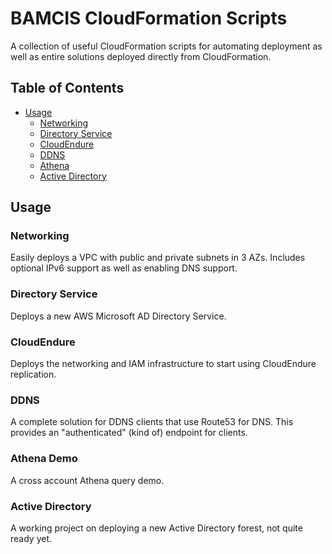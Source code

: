 # BAMCIS CloudFormation Scripts

A collection of useful CloudFormation scripts for automating deployment as well as entire solutions deployed
directly from CloudFormation.

## Table of Contents
- [Usage](#usage)
  * [Networking](#networking)
  * [Directory Service](#directory-service)
  * [CloudEndure](#cloudendure)
  * [DDNS](#ddns)
  * [Athena](#athena-demo)
  * [Active Directory](#active-directory)

## Usage

### Networking
Easily deploys a VPC with public and private subnets in 3 AZs. Includes optional IPv6 support as well as enabling DNS support.

### Directory Service
Deploys a new AWS Microsoft AD Directory Service.

### CloudEndure
Deploys the networking and IAM infrastructure to start using CloudEndure replication.

### DDNS
A complete solution for DDNS clients that use Route53 for DNS. This provides an "authenticated" (kind of) endpoint for clients.

### Athena Demo
A cross account Athena query demo.

### Active Directory
A working project on deploying a new Active Directory forest, not quite ready yet.